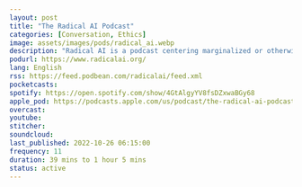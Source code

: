 ```yaml
---
layout: post
title: "The Radical AI Podcast"
categories: [Conversation, Ethics]
image: assets/images/pods/radical_ai.webp
description: "Radical AI is a podcast centering marginalized or otherwise radical voices in industry and the academy for dialogue, collaboration, and debate regarding the field of Artificial Intelligence Ethics and the relationship between the humanities and machine learning."
podurl: https://www.radicalai.org/
lang: English
rss: https://feed.podbean.com/radicalai/feed.xml
pocketcasts:
spotify: https://open.spotify.com/show/4GtAlgyYV8fsDZxwaBGy68
apple_pod: https://podcasts.apple.com/us/podcast/the-radical-ai-podcast/id1505229145
overcast:
youtube:
stitcher:
soundcloud:
last_published: 2022-10-26 06:15:00
frequency: 11
duration: 39 mins to 1 hour 5 mins
status: active
---
```

